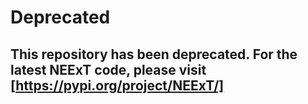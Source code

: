 # Deprecated
## This repository has been deprecated. For the latest NEExT code, please visit [https://pypi.org/project/NEExT/]
